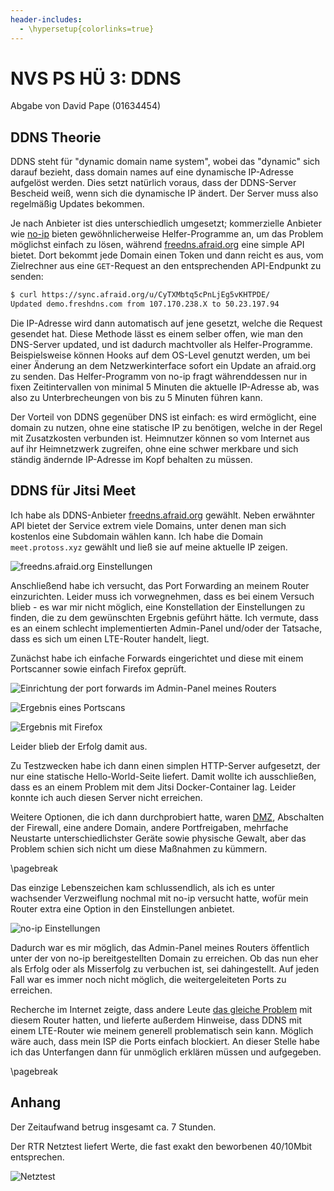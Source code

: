 ```yaml
---
header-includes:
  - \hypersetup{colorlinks=true}
---
```


# NVS PS HÜ 3: DDNS

Abgabe von David Pape (01634454)

## DDNS Theorie

DDNS steht für "dynamic domain name system", wobei das "dynamic" sich darauf bezieht, dass domain names auf eine dynamische IP-Adresse aufgelöst werden. Dies setzt natürlich voraus, dass der DDNS-Server Bescheid weiß, wenn sich die dynamische IP ändert. Der Server muss also regelmäßig Updates bekommen. 

Je nach Anbieter ist dies unterschiedlich umgesetzt; kommerzielle Anbieter wie [no-ip](https://www.noip.com/) bieten gewöhnlicherweise Helfer-Programme an, um das Problem möglichst einfach zu lösen, während [freedns.afraid.org](https://freedns.afraid.org/) eine simple API bietet. Dort bekommt jede Domain einen Token und dann reicht es aus, vom Zielrechner aus eine `GET`-Request an den entsprechenden API-Endpunkt zu senden:

```bash
$ curl https://sync.afraid.org/u/CyTXMbtq5cPnLjEg5vKHTPDE/
Updated demo.freshdns.com from 107.170.238.X to 50.23.197.94 
```

Die IP-Adresse wird dann automatisch auf jene gesetzt, welche die Request gesendet hat. Diese Methode lässt es einem selber offen, wie man den DNS-Server updated, und ist dadurch machtvoller als Helfer-Programme. Beispielsweise können Hooks auf dem OS-Level genutzt werden, um bei einer Änderung an dem Netzwerkinterface sofort ein Update an afraid.org zu senden. Das Helfer-Programm von no-ip fragt währenddessen nur in fixen Zeitintervallen von minimal 5 Minuten die aktuelle IP-Adresse ab, was also zu Unterbrecheungen von bis zu 5 Minuten führen kann.

Der Vorteil von DDNS gegenüber DNS ist einfach: es wird ermöglicht, eine domain zu nutzen, ohne eine statische IP zu benötigen, welche in der Regel mit Zusatzkosten verbunden ist. Heimnutzer können so vom Internet aus auf ihr Heimnetzwerk zugreifen, ohne eine schwer merkbare und sich ständig ändernde IP-Adresse im Kopf behalten zu müssen.

## DDNS für Jitsi Meet

Ich habe als DDNS-Anbieter [freedns.afraid.org](freedns.afraid.org) gewählt. Neben erwähnter API bietet der Service extrem viele Domains, unter denen man sich kostenlos eine Subdomain wählen kann. Ich habe die Domain `meet.protoss.xyz` gewählt und ließ sie auf meine aktuelle IP zeigen.

![freedns.afraid.org Einstellungen](freedns_afraid.png)

Anschließend habe ich versucht, das Port Forwarding an meinem Router einzurichten. Leider muss ich vorwegnehmen, dass es bei einem Versuch blieb - es war mir nicht möglich, eine Konstellation der Einstellungen zu finden, die zu dem gewünschten Ergebnis geführt hätte. Ich vermute, dass es an einem schlecht implementierten Admin-Panel und/oder der Tatsache, dass es sich um einen LTE-Router handelt, liegt.

Zunächst habe ich einfache Forwards eingerichtet und diese mit einem Portscanner sowie einfach Firefox geprüft.

![Einrichtung der port forwards im Admin-Panel meines Routers](forwards.png)

![Ergebnis eines Portscans](portscan.png)

![Ergebnis mit Firefox](timeout.png)

Leider blieb der Erfolg damit aus.

Zu Testzwecken habe ich dann einen simplen HTTP-Server aufgesetzt, der nur eine statische Hello-World-Seite liefert. Damit wollte ich ausschließen, dass es an einem Problem mit dem Jitsi Docker-Container lag. Leider konnte ich auch diesen Server nicht erreichen.

Weitere Optionen, die ich dann durchprobiert hatte, waren [DMZ](https://en.wikipedia.org/wiki/DMZ_(computing)), Abschalten der Firewall, eine andere Domain, andere Portfreigaben, mehrfache Neustarte unterschiedlichster Geräte sowie physische Gewalt, aber das Problem schien sich nicht um diese Maßnahmen zu kümmern.

\pagebreak

Das einzige Lebenszeichen kam schlussendlich, als ich es unter wachsender Verzweiflung nochmal mit no-ip versucht hatte, wofür mein Router extra eine Option in den Einstellungen anbietet.

![no-ip Einstellungen](noip.png)

Dadurch war es mir möglich, das Admin-Panel meines Routers öffentlich unter der von no-ip bereitgestellten Domain zu erreichen. Ob das nun eher als Erfolg oder als Misserfolg zu verbuchen ist, sei dahingestellt. Auf jeden Fall war es immer noch nicht möglich, die weitergeleiteten Ports zu erreichen.

Recherche im Internet zeigte, dass andere Leute [das gleiche Problem](https://community.magenta.at/topic/6016-huawei-b535-232-externer-zugang-port-forwarding/) mit diesem Router hatten, und lieferte außerdem Hinweise, dass DDNS mit einem LTE-Router wie meinem generell problematisch sein kann. Möglich wäre auch, dass mein ISP die Ports einfach blockiert. An dieser Stelle habe ich das Unterfangen dann für unmöglich erklären müssen und aufgegeben.

\pagebreak

## Anhang

Der Zeitaufwand betrug insgesamt ca. 7 Stunden.

Der RTR Netztest liefert Werte, die fast exakt den beworbenen 40/10Mbit entsprechen.

![Netztest](netztest.png)
